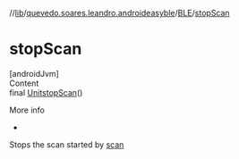 //[lib](../../index.md)/[quevedo.soares.leandro.androideasyble](../index.md)/[BLE](index.md)/[stopScan](stop-scan.md)



# stopScan  
[androidJvm]  
Content  
final [Unit](https://kotlinlang.org/api/latest/jvm/stdlib/kotlin/-unit/index.html)[stopScan](stop-scan.md)()  
  
More info  
<ul><li></li></ul>

Stops the scan started by [scan](scan.md)

  



